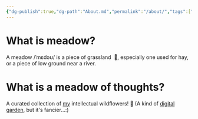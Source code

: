 ```yaml
---
{"dg-publish":true,"dg-path":"About.md","permalink":"/about/","tags":["gardenEntry"],"created":"2025-01-02T22:42:23.000+01:00","updated":"2025-01-05T23:03:28.578+01:00"}
---
```


# What is meadow?

A meadow /ˈmɛdəʊ/ is a piece of grassland  🌱, especially one used for hay, or a piece of low ground near a river. 

# What is a meadow of thoughts? 

A curated collection of [my](https://www.crysys.hu/~acs/) intellectual wildflowers! 🌼
(A kind of [digital garden](https://www.ssp.sh/brain/digital-garden/), but it's fancier…:)
